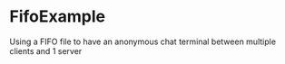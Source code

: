 # FifoExample
Using a FIFO file to have an anonymous chat terminal between multiple clients and 1 server
